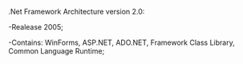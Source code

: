 .Net Framework Architecture version 2.0: 

-Realease 2005;

-Contains: WinForms, ASP.NET, ADO.NET, Framework Class Library, Common Language Runtime;
